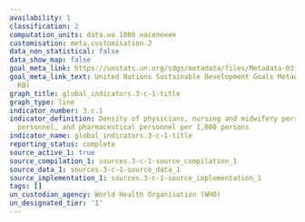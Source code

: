 ```yaml
---
availability: 1
classification: 2
computation_units: data.на 1000 населения
customisation: meta.customisation-2
data_non_statistical: false
data_show_map: false
goal_meta_link: https://unstats.un.org/sdgs/metadata/files/Metadata-03-0C-01.pdf
goal_meta_link_text: United Nations Sustainable Development Goals Metadata (PDF 207
  KB)
graph_title: global_indicators.3-c-1-title
graph_type: line
indicator_number: 3.c.1
indicator_definition: Density of physicians, nursing and midwifery personnel, dentistry
  personnel, and pharmaceutical personnel per 1,000 persons
indicator_name: global_indicators.3-c-1-title
reporting_status: complete
source_active_1: true
source_compilation_1: sources.3-c-1-source_compilation_1
source_data_1: sources.3-c-1-source_data_1
source_implementation_1: sources.3-c-1-source_implementation_1
tags: []
un_custodian_agency: World Health Organisation (WHO)
un_designated_tier: '1'
---
```

